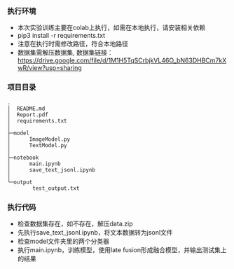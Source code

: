 ### 执行环境
 - 本次实验训练主要在colab上执行，如需在本地执行，请安装相关依赖
 - pip3 install -r requirements.txt
 - 注意在执行时需修改路径，符合本地路径
 - 数据集需解压数据集, 数据集链接：https://drive.google.com/file/d/1M1H5TqSCrbjkVL46O_bN63DHBCm7kXwR/view?usp=sharing

### 项目目录
```
.
│  README.md
│  Report.pdf
│  requirements.txt
│  
├─model
│      ImageModel.py        
│      TextModel.py
│      
├─notebook
│      main.ipynb
│      save_text_jsonl.ipynb
│      
└─output
        test_output.txt
```

### 执行代码
 - 检查数据集存在，如不存在，解压data.zip
 - 先执行save_text_jsonl.ipynb，将文本数据转为jsonl文件
 - 检查model文件夹里的两个分类器
 - 执行main.ipynb，训练模型，使用late fusion形成融合模型，并输出测试集上的结果
